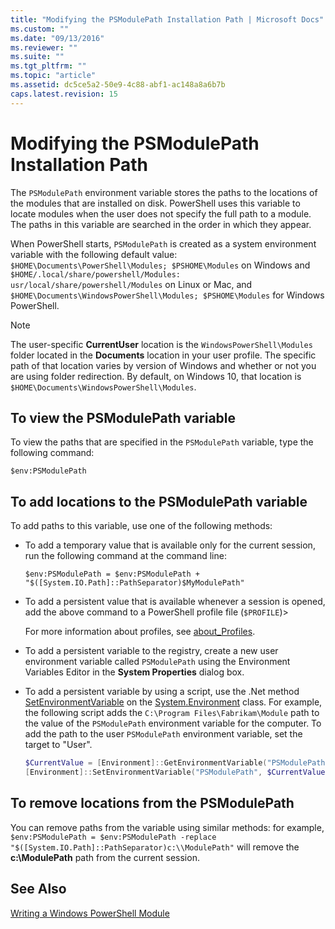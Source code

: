 ```yaml
---
title: "Modifying the PSModulePath Installation Path | Microsoft Docs"
ms.custom: ""
ms.date: "09/13/2016"
ms.reviewer: ""
ms.suite: ""
ms.tgt_pltfrm: ""
ms.topic: "article"
ms.assetid: dc5ce5a2-50e9-4c88-abf1-ac148a8a6b7b
caps.latest.revision: 15
---
```

# Modifying the PSModulePath Installation Path

The `PSModulePath` environment variable stores the paths to the locations of the modules that are
installed on disk. PowerShell uses this variable to locate modules when the user does not specify
the full path to a module. The paths in this variable are searched in the order in which they
appear.

When PowerShell starts, `PSModulePath` is created as a system environment variable with the
following default value: `$HOME\Documents\PowerShell\Modules; $PSHOME\Modules` on Windows and
`$HOME/.local/share/powershell/Modules: usr/local/share/powershell/Modules` on Linux or Mac, and
`$HOME\Documents\WindowsPowerShell\Modules; $PSHOME\Modules` for Windows PowerShell.

> [!NOTE]
> The user-specific **CurrentUser** location is the `WindowsPowerShell\Modules` folder located in
> the **Documents** location in your user profile. The specific path of that location varies by
> version of Windows and whether or not you are using folder redirection. By default, on Windows 10,
> that location is `$HOME\Documents\WindowsPowerShell\Modules`.

## To view the PSModulePath variable

To view the paths that are specified in the `PSModulePath` variable, type the following command:

`$env:PSModulePath`

## To add locations to the PSModulePath variable

To add paths to this variable, use one of the following methods:

- To add a temporary value that is available only for the current session, run the following command
  at the command line:

  `$env:PSModulePath = $env:PSModulePath + "$([System.IO.Path]::PathSeparator)$MyModulePath"`

- To add a persistent value that is available whenever a session is opened, add the above command to
  a PowerShell profile file (`$PROFILE`)>

  For more information about profiles, see [about_Profiles](/powershell/module/microsoft.powershell.core/about/about_profiles).

- To add a persistent variable to the registry, create a new user environment variable called
  `PSModulePath` using the Environment Variables Editor in the **System Properties** dialog box.

- To add a persistent variable by using a script, use the .Net method [SetEnvironmentVariable](https://docs.microsoft.com/dotnet/api/system.environment.setenvironmentvariable)
  on the [System.Environment](https://docs.microsoft.com/dotnet/api/system.environment) class. For
  example, the following script adds the `C:\Program Files\Fabrikam\Module` path to the value of the
  `PSModulePath` environment variable for the computer. To add the path to the user `PSModulePath`
  environment variable, set the target to "User".

  ```powershell
  $CurrentValue = [Environment]::GetEnvironmentVariable("PSModulePath", "Machine")
  [Environment]::SetEnvironmentVariable("PSModulePath", $CurrentValue + [System.IO.Path]::PathSeparator + "C:\Program Files\Fabrikam\Modules", "Machine")

  ```

## To remove locations from the PSModulePath

You can remove paths from the variable using similar methods: for example, `$env:PSModulePath = $env:PSModulePath -replace "$([System.IO.Path]::PathSeparator)c:\\ModulePath"`
will remove the **c:\ModulePath** path from the current session.

## See Also

[Writing a Windows PowerShell Module](./writing-a-windows-powershell-module.md)
